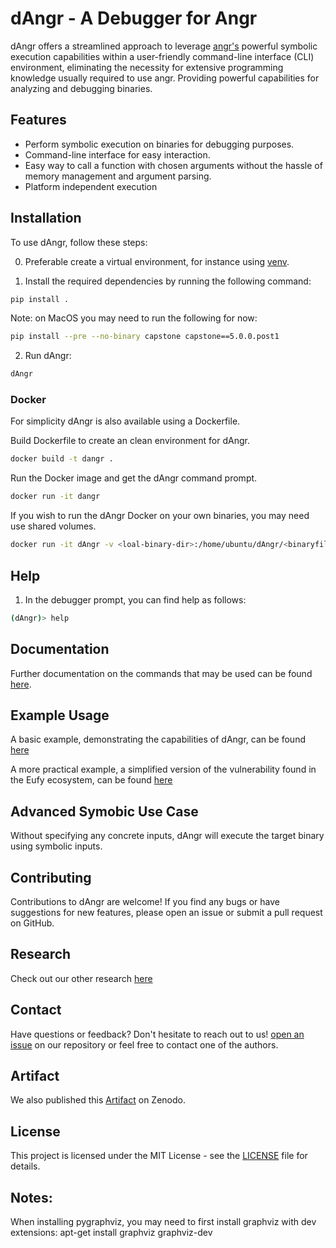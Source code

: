 # dAngr - A Debugger for Angr

dAngr offers a streamlined approach to leverage [angr's](https://angr.io) powerful symbolic execution capabilities within a user-friendly command-line interface (CLI) environment, eliminating the necessity for extensive programming knowledge usually required to use angr. 
Providing powerful capabilities for analyzing and debugging binaries.

## Features

- Perform symbolic execution on binaries for debugging purposes.
- Command-line interface for easy interaction.
- Easy way to call a function with chosen arguments without the hassle of memory management and argument parsing.
- Platform independent execution

## Installation


To use dAngr, follow these steps:

0. Preferable create a virtual environment, for instance using [venv](https://docs.python.org/3/library/venv.html).

1. Install the required dependencies by running the following command:

```bash
pip install .
```
Note: on MacOS you may need to run the following for now:
```bash
pip install --pre --no-binary capstone capstone==5.0.0.post1
```

2. Run dAngr:

```bash
dAngr
```

### Docker

For simplicity dAngr is also available using a Dockerfile.

Build Dockerfile to create an clean environment for dAngr.
```bash
docker build -t dangr .
```

Run the Docker image and get the dAngr command prompt.
```bash
docker run -it dangr
```

If you wish to run the dAngr Docker on your own binaries, you may need use shared volumes.
```bash
docker run -it dAngr -v <loal-binary-dir>:/home/ubuntu/dAngr/<binaryfile>
```

## Help
1. In the debugger prompt, you can find help as follows:
```bash
(dAngr)> help
```
## Documentation

Further documentation on the commands that may be used can be found [here](./docs/documentation.md).

## Example Usage

A basic example, demonstrating the capabilities of dAngr, can be found [here](./examples/basic_example/)

A more practical example, a simplified version of the vulnerability found in the Eufy ecosystem, can be found [here](./examples/aes_example/)

## Advanced Symobic Use Case
Without specifying any concrete inputs, dAngr will execute the target binary using symbolic inputs.  

## Contributing

Contributions to dAngr are welcome! If you find any bugs or have suggestions for new features, please open an issue or submit a pull request on GitHub.

## Research
Check out our other research [here](https://distrinet.cs.kuleuven.be/research/publications) 


## Contact
Have questions or feedback? Don't hesitate to reach out to us! [open an issue](https://github.com/angr-debugging/dAngr/issues) on our repository or feel free to contact one of the authors.

## Artifact
We also published this [Artifact](https://zenodo.org/doi/10.5281/zenodo.11085514) on Zenodo.


## License

This project is licensed under the MIT License - see the [LICENSE](LICENSE) file for details.


## Notes:
When installing pygraphviz, you may need to first install graphviz with dev extensions:
apt-get install graphviz graphviz-dev

